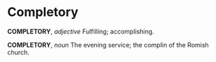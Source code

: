 # Completory

**COMPLETORY**, _adjective_ Fulfilling; accomplishing.

**COMPLETORY**, _noun_ The evening service; the complin of the Romish church.